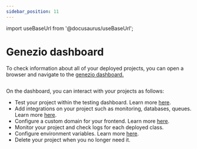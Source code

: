 ```yaml
---
sidebar_position: 11
---
```


import useBaseUrl from '@docusaurus/useBaseUrl';

# Genezio dashboard

To check information about all of your deployed projects, you can open a browser and navigate to the [genezio dashboard](https://app.genez.io/dashboard)[.](https://app.genez.io/dashboard)

<figure style={{textAlign:"center", marginLeft:"0"}}><img style={{cursor:"pointer"}} src={useBaseUrl("/img/image (17).webp")} alt=""/><figcaption></figcaption></figure>

On the dashboard, you can interact with your projects as follows:

- Test your project within the testing dashboard. Learn more [here](testing).
- Add integrations on your project such as monitoring, databases, queues. Learn more [here](../integrations/).
- Configure a custom domain for your frontend. Learn more [here](custom-domain-configuration).
- Monitor your project and check logs for each deployed class.
- Configure environment variables. Learn more [here](../project-structure/backend-envinronment-variables).
- Delete your project when you no longer need it.

